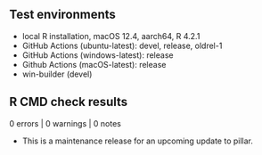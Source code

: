 ## Test environments

* local R installation, macOS 12.4, aarch64, R 4.2.1
* GitHub Actions (ubuntu-latest): devel, release, oldrel-1
* GitHub Actions (windows-latest): release
* Github Actions (macOS-latest): release
* win-builder (devel)

## R CMD check results

0 errors | 0 warnings | 0 notes

* This is a maintenance release for an upcoming update to pillar.
